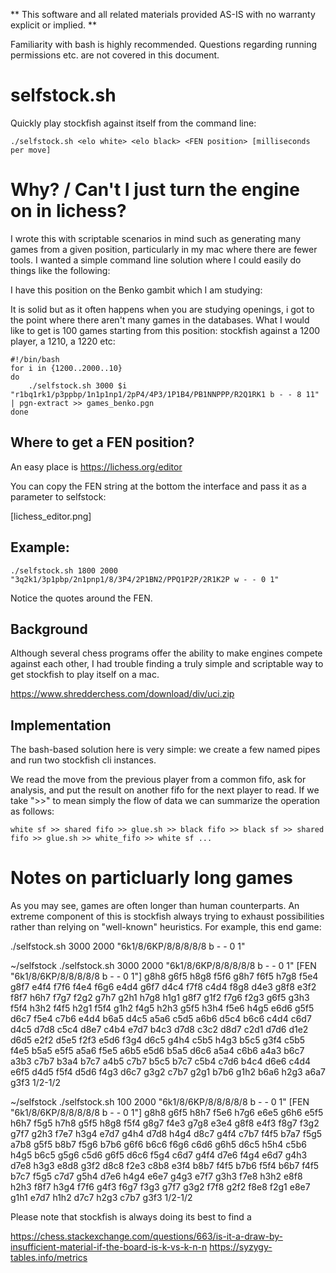 ** This software and all related materials provided AS-IS with no warranty explicit or implied. **

Familiarity with bash is highly recommended. Questions regarding running permissions etc. are not covered in this document.

# selfstock.sh


Quickly play stockfish against itself from the command line:

```
./selfstock.sh <elo white> <elo black> <FEN position> [milliseconds per move]

```

# Why? / Can't I just turn the engine on in lichess?


I wrote this with scriptable scenarios in mind such as generating many games from a given position, particularly in my mac where there are fewer tools.  I wanted a simple command line solution where I could easily do things like the following:


I have this position on the Benko gambit which I am studying:

It is solid but as it often happens when you are studying openings, i got to the point where there aren't many games in the databases.  What I would like to get is 100 games starting from this position: stockfish against a 1200 player, a 1210, a 1220 etc:

```
#!/bin/bash
for i in {1200..2000..10}
do
	./selfstock.sh 3000 $i "r1bq1rk1/p3ppbp/1n1p1np1/2pP4/4P3/1P1B4/PB1NNPPP/R2Q1RK1 b - - 8 11" | pgn-extract >> games_benko.pgn
done

```




## Where to get a FEN position?

An easy place is https://lichess.org/editor

You can copy the FEN string at the bottom the interface and pass it as a parameter to selfstock:

[lichess_editor.png]

## Example:

```
./selfstock.sh 1800 2000 "3q2k1/3p1pbp/2n1pnp1/8/3P4/2P1BN2/PPQ1P2P/2R1K2P w - - 0 1"
```

Notice the quotes around the FEN.



## Background
Although several chess programs offer the ability to make engines compete against each other, I had trouble finding a truly simple and scriptable way to get stockfish to play itself on a mac. 


https://www.shredderchess.com/download/div/uci.zip

## Implementation
The bash-based solution here is very simple: we create a few named pipes and run two stockfish cli instances.

We read the move from the previous player from a common fifo, ask for analysis, and put the result on another fifo
for the next player to read. If we take ">>" to mean simply the flow of data we can summarize the operation as follows:

``
  white sf >> shared fifo >> glue.sh >> black fifo >> black sf >> shared fifo >> glue.sh >> white_fifo >> white sf ...
``

# Notes on particluarly long games

As you may see, games are often longer than human counterparts. An extreme component of this is stockfish always trying to exhaust possibilities rather than relying on "well-known" heuristics. For example, this end game:


./selfstock.sh 3000 2000 "6k1/8/6KP/8/8/8/8/8 b - - 0 1"


~/selfstock ./selfstock.sh 3000 2000 "6k1/8/6KP/8/8/8/8/8 b - - 0 1"
[FEN "6k1/8/6KP/8/8/8/8/8 b - - 0 1"]
 g8h8 g6f5 h8g8 f5f6 g8h7 f6f5 h7g8 f5e4 g8f7 e4f4 f7f6 f4e4 f6g6 e4d4 g6f7 d4c4 f7f8 c4d4 f8g8 d4e3 g8f8 e3f2 f8f7 h6h7 f7g7 f2g2 g7h7 g2h1 h7g8 h1g1 g8f7 g1f2 f7g6 f2g3 g6f5 g3h3 f5f4 h3h2 f4f5 h2g1 f5f4 g1h2 f4g5 h2h3 g5f5 h3h4 f5e6 h4g5 e6d6 g5f5 d6c7 f5e4 c7b6 e4d4 b6a5 d4c5 a5a6 c5d5 a6b6 d5c4 b6c6 c4d4 c6d7 d4c5 d7d8 c5c4 d8e7 c4b4 e7d7 b4c3 d7d8 c3c2 d8d7 c2d1 d7d6 d1e2 d6d5 e2f2 d5e5 f2f3 e5d6 f3g4 d6c5 g4h4 c5b5 h4g3 b5c5 g3f4 c5b5 f4e5 b5a5 e5f5 a5a6 f5e5 a6b5 e5d6 b5a5 d6c6 a5a4 c6b6 a4a3 b6c7 a3b3 c7b7 b3a4 b7c7 a4b5 c7b7 b5c5 b7c7 c5b4 c7d6 b4c4 d6e6 c4d4 e6f5 d4d5 f5f4 d5d6 f4g3 d6c7 g3g2 c7b7 g2g1 b7b6 g1h2 b6a6 h2g3 a6a7 g3f3 1/2-1/2

~/selfstock ./selfstock.sh 100 2000 "6k1/8/6KP/8/8/8/8/8 b - - 0 1"
[FEN "6k1/8/6KP/8/8/8/8/8 b - - 0 1"]
 g8h8 g6f5 h8h7 f5e6 h7g6 e6e5 g6h6 e5f5 h6h7 f5g5 h7h8 g5f5 h8g8 f5f4 g8g7 f4e3 g7g8 e3e4 g8f8 e4f3 f8g7 f3g2 g7f7 g2h3 f7e7 h3g4 e7d7 g4h4 d7d8 h4g4 d8c7 g4f4 c7b7 f4f5 b7a7 f5g5 a7b8 g5f5 b8b7 f5g6 b7b6 g6f6 b6c6 f6g6 c6d6 g6h5 d6c5 h5h4 c5b6 h4g5 b6c5 g5g6 c5d6 g6f5 d6c6 f5g4 c6d7 g4f4 d7e6 f4g4 e6d7 g4h3 d7e8 h3g3 e8d8 g3f2 d8c8 f2e3 c8b8 e3f4 b8b7 f4f5 b7b6 f5f4 b6b7 f4f5 b7c7 f5g5 c7d7 g5h4 d7e6 h4g4 e6e7 g4g3 e7f7 g3h3 f7e8 h3h2 e8f8 h2h3 f8f7 h3g4 f7f6 g4f3 f6g7 f3g3 g7f7 g3g2 f7f8 g2f2 f8e8 f2g1 e8e7 g1h1 e7d7 h1h2 d7c7 h2g3 c7b7 g3f3 1/2-1/2

Please note that stockfish is always doing its best to find a

https://chess.stackexchange.com/questions/663/is-it-a-draw-by-insufficient-material-if-the-board-is-k-vs-k-n-n 
https://syzygy-tables.info/metrics
